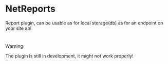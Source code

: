 # NetReports
Report plugin, can be usable as for local storage(db) as for an endpoint on your site api

# 
> [!WARNING]  
> The plugin is still in development, it might not work properly!

